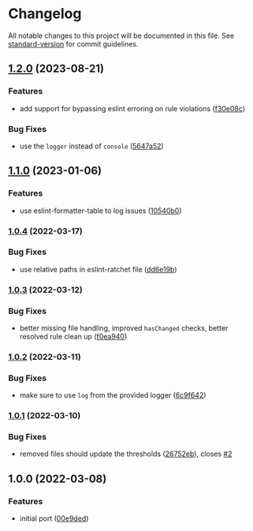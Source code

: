 # Changelog

All notable changes to this project will be documented in this file. See [standard-version](https://github.com/conventional-changelog/standard-version) for commit guidelines.

## [1.2.0](https://github.com/Jmsa/eslint-formatter-ratchet/compare/v1.1.0...v1.2.0) (2023-08-21)

### Features

- add support for bypassing eslint erroring on rule violations ([f30e08c](https://github.com/Jmsa/eslint-formatter-ratchet/commit/f30e08cac2afc1929a9af2e0a5a8f8b5e915932c))

### Bug Fixes

- use the `logger` instead of `console` ([5647a52](https://github.com/Jmsa/eslint-formatter-ratchet/commit/5647a52fedd922a4d7e70f9c5d61dbde12858698))

## [1.1.0](https://github.com/Jmsa/eslint-formatter-ratchet/compare/v1.0.4...v1.1.0) (2023-01-06)

### Features

- use eslint-formatter-table to log issues ([10540b0](https://github.com/Jmsa/eslint-formatter-ratchet/commit/10540b0910c920fa9776efe8a5f0d9e2e6574daa))

### [1.0.4](https://github.com/Jmsa/eslint-formatter-ratchet/compare/v1.0.3...v1.0.4) (2022-03-17)

### Bug Fixes

- use relative paths in eslint-ratchet file ([dd6e19b](https://github.com/Jmsa/eslint-formatter-ratchet/commit/dd6e19b58e700a94fdc33b31b81557a3d701d9cd))

### [1.0.3](https://github.com/Jmsa/eslint-formatter-ratchet/compare/v1.0.2...v1.0.3) (2022-03-12)

### Bug Fixes

- better missing file handling, improved `hasChanged` checks, better resolved rule clean up ([f0ea940](https://github.com/Jmsa/eslint-formatter-ratchet/commit/f0ea940c7d99a19337ef32b675c385121ef76cda))

### [1.0.2](https://github.com/Jmsa/eslint-formatter-ratchet/compare/v1.0.1...v1.0.2) (2022-03-11)

### Bug Fixes

- make sure to use `log` from the provided logger ([6c9f642](https://github.com/Jmsa/eslint-formatter-ratchet/commit/6c9f64215d98f751b49292e8487a7300d184b47d))

### [1.0.1](https://github.com/Jmsa/eslint-formatter-ratchet/compare/v1.0.0...v1.0.1) (2022-03-10)

### Bug Fixes

- removed files should update the thresholds ([26752eb](https://github.com/Jmsa/eslint-formatter-ratchet/commit/26752ebb514cf7be5fd0ab8a6fe130faccba4181)), closes [#2](https://github.com/Jmsa/eslint-formatter-ratchet/issues/2)

## 1.0.0 (2022-03-08)

### Features

- initial port ([00e9ded](https://github.com/Jmsa/eslint-formatter-ratchet/commit/00e9ded062bfefcaf45385aaccadb718673ceed5))
